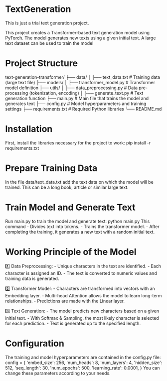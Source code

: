 # TextGeneration
This is just a trial text generation project.

This project creates a Transformer-based text generation model using PyTorch. The model generates new texts using a given initial text. A large text dataset can be used to train the model

# Project Structure
text-generation-transformer/
├── data/
│   ├── text_data.txt                # Training data (large text file)
├── models/
│   ├── transformer_model.py          # Transformer model definition
├── utils/
│   ├── data_preprocessing.py        # Data pre-processing (tokenization, encoding)
│   ├── generate_text.py             # Text generation function
├── main.py                          # Main file that trains the model and generates text
├── config.py                        # Model hyperparameters and training settings
├── requirements.txt                 # Required Python libraries
└── README.md                        

# Installation 
First, install the libraries necessary for the project to work:
pip install -r requirements.txt

# Prepare Training Data
In the file data/text_data.txt add the text data on which the model will be trained. This can be a long book, article or similar large text.

# Train Model and Generate Text
Run main.py to train the model and generate text:
python main.py
This command
	- Divides text into tokens.
	- Trains the transformer model.
	- After completing the training, it generates a new text with a random initial text.

# Working Principle of the Model

1️⃣ Data Preprocessing:
	- Unique characters in the text are identified.
	- Each character is assigned an ID.
	- The text is converted to numeric values and training data is generated.

2️⃣ Transformer Model:
	- Characters are transformed into vectors with an Embedding layer.
	- Multi-head Attention allows the model to learn long-term relationships.
	- Predictions are made with the Linear layer.

3️⃣ Text Generation:
	- The model predicts new characters based on a given initial text.
	- With Softmax & Sampling, the most likely character is selected for each prediction.
	- Text is generated up to the specified length.

# Configuration

The training and model hyperparameters are contained in the config.py file:
config = {
    'embed_size': 256,
    'num_heads': 8,
    'num_layers': 4,
    'hidden_size': 512,
    'seq_length': 30,
    'num_epochs': 500,
    'learning_rate': 0.0001,
}
You can change these parameters according to your needs.
